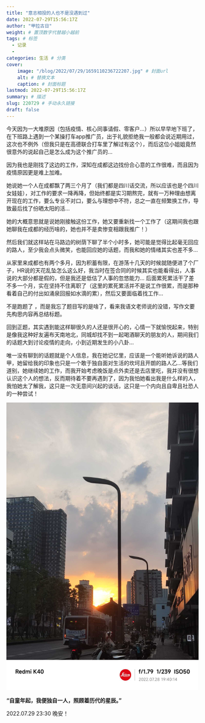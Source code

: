 ```yaml
---
title: "意志相投的人也不是没遇到过"
date: 2022-07-29T15:56:17Z
author: "甲拉古日"
weight: # 置顶数字代替越小越前
tags: # 标签
  - 记录
  - 
categories: 生活 # 分类
cover:
    image: "/blog/2022/07/29/1659110236722207.jpg" # 封面url
    alt: # 替换文本
    caption: # 封面标题
lastmod: 2022-07-29T15:56:17Z
summary: # 描述
slug: 220729 # 手动永久链接
draft: false
---
```

今天因为一大堆原因（包括疫情、核心同事请假、零客户...）所以早早地下班了，在下班路上遇到一个某操打车app推广员，出于礼貌拒绝我一般都会说近期用过，这次也不例外（但我只是在高德联合打车里了解过有这个），而后这位小姐姐竟然很意外的说起自己是怎么成为这个推广员的...

因为我也是刚找了这边的工作，深知在成都这边找份合心意的工作很难，而且因为疫情原因更是难上加难。

她说她一个人在成都飘了两三个月了（我们都是四川话交流，所以应该也是个四川女娃娃），对工作的要求一降再降，但始终都是实习期熬完，就有一万种理由想离开现在的工作，要么专业不对口，要么与理想中不符，总之一直在频繁换工作，导致最后找了份晒太阳的活...

她的大概意思就是说她刚接触这份工作，她又要重新找一个工作了（这期间我也跟她聊我在成都的经历啥的，她也并不是卖惨变相跟我推广！）

然后我们就这样站在马路边的树荫下聊了半个小时多，她可能是觉得比起毫无回应的路人，至少我会点头微笑，也能回应她的话题，而我和她的情绪其实也差不多...

从家里来成都也有两个多月，因为积蓄有限，在游荡十几天的时候就随便进了个厂子，HR说的天花乱坠怎么这么好，我当时在签合同的时候其实也能看得出，人事说的大部分都是假的，但是我还是低估了人事的忽悠能力... 后面累死累活干了差不多一个月，实在坚持不住离职了（这里的累死累活并不是说工作很累，而是那种看着自己的付出如涌泉回报如水滴的累），然后又要面临着找工作...

不是跑题了 ，而是我忘了题目写的是啥了，看来我语文老师说的没错，写作文要先构思内容再总结标题。

回到正题，其实遇到能这样聊很久的人还是很开心的，心情一下就愉悦起来，特别是像我这种好友遍布天南地北，同城却找不到一起喝酒聊天的朋友的人，期间我们的话题大到讨论疫情的走向，小到近期发生的小八卦...

唯一没有聊到的话题就是个人信息，我在她记忆里，应该是一个能听她诉说的路人甲，她留给我的印象也只是一个敢于独自面对生活的坎坷且开朗的路人乙...等我们道别，她继续她的工作，而我开始考虑晚饭是点外卖还是去店里吃，我并没有很想认识这个人的想法，反而期待着不要再遇到了，因为我怕她看出我是什么样的人，我怕她太了解我，这只是一次无意间兴起的谈话，这只是一个内向且自卑且社恐人的一种尝试！

![](/blog/2022/07/29/1659110236594674.jpg)

**“自童年起，我便独自一人，照顾着历代的星辰。”**

2022.07.29 23:30 晚安！
